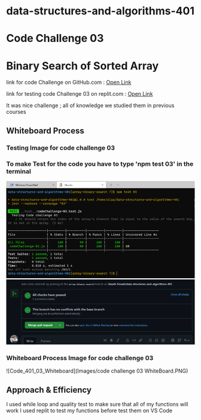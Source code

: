# data-structures-and-algorithms-401

# Code Challenge 03

# Binary Search of Sorted Array
<!-- Description of the challenge -->

link for code Challenge on GitHub.com : [Open Link](https://github.com/AlaaN-Smadi/data-structures-and-algorithms-401) 


link for testing code Challenge 03 on replit.com : [Open Link](https://replit.com/@AlaaNSmadi/CheapDemandingIdentifier#script.js) 

It was nice challenge ;  all of knowledge we studied them in previous courses


## Whiteboard Process
<!-- Embedded whiteboard image -->
### Testing Image for code challenge 03
### To make Test for the code you have to type 'npm test 03' in the terminal 
![Code_401_03](Images/array-binary-search.PNG)
![Code_401_03 GitHub Test](Images/test_03.PNG)

### Whiteboard Process Image for code challenge 03

![Code_401_03_Whiteboard](Images/code challenge 03 WhiteBoard.PNG)


## Approach & Efficiency
<!-- What approach did you take? Discuss Why. What is the Big O space/time for this approach? -->

I used while loop and quality test to make sure that all of my functions will work 
I used replit to test my functions before test them on VS Code

